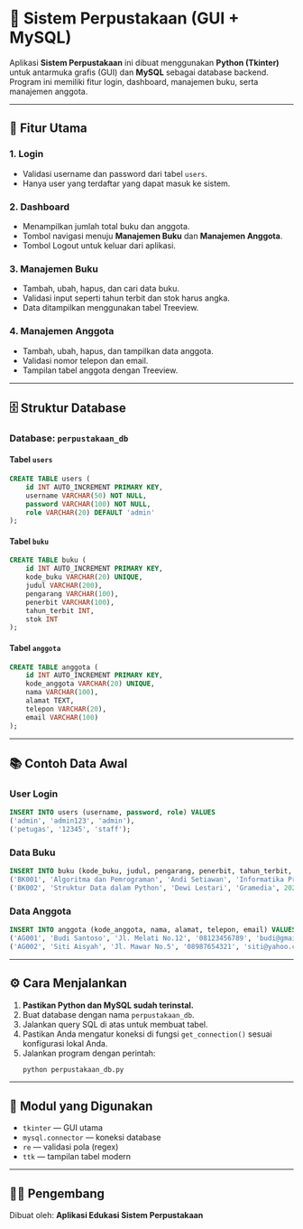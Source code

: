# 🏫 Sistem Perpustakaan (GUI + MySQL)

Aplikasi **Sistem Perpustakaan** ini dibuat menggunakan **Python (Tkinter)** untuk antarmuka grafis (GUI) dan **MySQL** sebagai database backend.
Program ini memiliki fitur login, dashboard, manajemen buku, serta manajemen anggota.

---

## 📌 Fitur Utama

### 1. Login
- Validasi username dan password dari tabel `users`.
- Hanya user yang terdaftar yang dapat masuk ke sistem.

### 2. Dashboard
- Menampilkan jumlah total buku dan anggota.
- Tombol navigasi menuju **Manajemen Buku** dan **Manajemen Anggota**.
- Tombol Logout untuk keluar dari aplikasi.

### 3. Manajemen Buku
- Tambah, ubah, hapus, dan cari data buku.
- Validasi input seperti tahun terbit dan stok harus angka.
- Data ditampilkan menggunakan tabel Treeview.

### 4. Manajemen Anggota
- Tambah, ubah, hapus, dan tampilkan data anggota.
- Validasi nomor telepon dan email.
- Tampilan tabel anggota dengan Treeview.

---

## 🗄️ Struktur Database

### Database: `perpustakaan_db`

#### Tabel `users`
```sql
CREATE TABLE users (
    id INT AUTO_INCREMENT PRIMARY KEY,
    username VARCHAR(50) NOT NULL,
    password VARCHAR(100) NOT NULL,
    role VARCHAR(20) DEFAULT 'admin'
);
```

#### Tabel `buku`
```sql
CREATE TABLE buku (
    id INT AUTO_INCREMENT PRIMARY KEY,
    kode_buku VARCHAR(20) UNIQUE,
    judul VARCHAR(200),
    pengarang VARCHAR(100),
    penerbit VARCHAR(100),
    tahun_terbit INT,
    stok INT
);
```

#### Tabel `anggota`
```sql
CREATE TABLE anggota (
    id INT AUTO_INCREMENT PRIMARY KEY,
    kode_anggota VARCHAR(20) UNIQUE,
    nama VARCHAR(100),
    alamat TEXT,
    telepon VARCHAR(20),
    email VARCHAR(100)
);
```

---

## 📚 Contoh Data Awal

### User Login
```sql
INSERT INTO users (username, password, role) VALUES
('admin', 'admin123', 'admin'),
('petugas', '12345', 'staff');
```

### Data Buku
```sql
INSERT INTO buku (kode_buku, judul, pengarang, penerbit, tahun_terbit, stok) VALUES
('BK001', 'Algoritma dan Pemrograman', 'Andi Setiawan', 'Informatika Press', 2022, 10),
('BK002', 'Struktur Data dalam Python', 'Dewi Lestari', 'Gramedia', 2021, 7);
```

### Data Anggota
```sql
INSERT INTO anggota (kode_anggota, nama, alamat, telepon, email) VALUES
('AG001', 'Budi Santoso', 'Jl. Melati No.12', '08123456789', 'budi@gmail.com'),
('AG002', 'Siti Aisyah', 'Jl. Mawar No.5', '08987654321', 'siti@yahoo.com');
```

---

## ⚙️ Cara Menjalankan

1. **Pastikan Python dan MySQL sudah terinstal.**
2. Buat database dengan nama `perpustakaan_db`.
3. Jalankan query SQL di atas untuk membuat tabel.
4. Pastikan Anda mengatur koneksi di fungsi `get_connection()` sesuai konfigurasi lokal Anda.
5. Jalankan program dengan perintah:
   ```bash
   python perpustakaan_db.py
   ```

---

## 🧩 Modul yang Digunakan
- `tkinter` — GUI utama
- `mysql.connector` — koneksi database
- `re` — validasi pola (regex)
- `ttk` — tampilan tabel modern

---

## 👨‍💻 Pengembang
Dibuat oleh: **Aplikasi Edukasi Sistem Perpustakaan**

